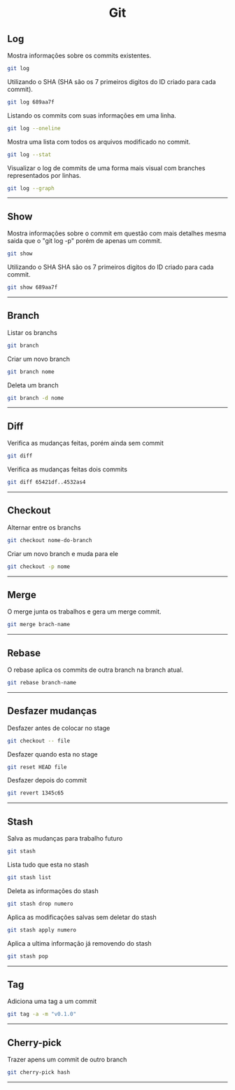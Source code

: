 <h1 align="center">Git</h1>


## Log

Mostra informações sobre os commits existentes.

```bash
git log
```

Utilizando o SHA (SHA são os 7 primeiros digitos do ID criado para cada commit).

```bash
git log 689aa7f
```

Listando os commits com suas informações em uma linha.

```bash
git log --oneline
```

Mostra uma lista com todos os arquivos modificado no commit.

```bash
git log --stat
```

Visualizar o log de commits de uma forma mais visual com branches representados por linhas.

```bash
git log --graph
```

---

## Show

Mostra informações sobre o commit em questão com mais detalhes mesma saida que o "git log -p" porém de apenas um commit.

```bash
git show
```

Utilizando o SHA SHA são os 7 primeiros digitos do ID criado para cada commit.

```bash
git show 689aa7f
```

---

## Branch

Listar os branchs

```bash
git branch
```

Criar um novo branch

```bash
git branch nome
```

Deleta um branch

```bash
git branch -d nome
```

---

## Diff

Verifica as mudanças feitas, porém ainda sem commit

```bash
git diff
```

Verifica as mudanças feitas dois commits

```bash
git diff 65421df..4532as4
```

---

## Checkout

Alternar entre os branchs

```bash
git checkout nome-do-branch
```

Criar um novo branch e muda para ele

```bash
git checkout -p nome
```

---

## Merge

O merge junta os trabalhos e gera um merge commit.

```bash
git merge brach-name
```

---

## Rebase

O rebase aplica os commits de outra branch na branch atual.

```bash
git rebase branch-name
```

---

## Desfazer mudanças

Desfazer antes de colocar no stage

```bash
git checkout -- file
```

Desfazer quando esta no stage

```bash
git reset HEAD file
```

Desfazer depois do commit

```bash
git revert 1345c65
```

---

## Stash

Salva as mudanças para trabalho futuro

```bash
git stash
```

Lista tudo que esta no stash

```bash
git stash list
```

Deleta as informações do stash

```bash
git stash drop numero
```

Aplica as modificações salvas sem deletar do stash

```bash
git stash apply numero
```

Aplica a ultima informação já removendo do stash

```bash
git stash pop
```

---

## Tag

Adiciona uma tag a um commit

```bash
git tag -a -m "v0.1.0"
```

---

## Cherry-pick

Trazer apens um commit de outro branch

```bash
git cherry-pick hash
```

---